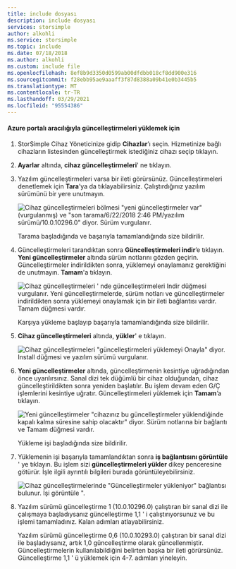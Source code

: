```yaml
---
title: include dosyası
description: include dosyası
services: storsimple
author: alkohli
ms.service: storsimple
ms.topic: include
ms.date: 07/18/2018
ms.author: alkohli
ms.custom: include file
ms.openlocfilehash: 8ef8b9d3350d0599ab00dfdbb018cf8dd900e316
ms.sourcegitcommit: f28ebb95ae9aaaff3f87d8388a09b41e0b3445b5
ms.translationtype: MT
ms.contentlocale: tr-TR
ms.lasthandoff: 03/29/2021
ms.locfileid: "95554386"
---
```

#### <a name="to-install-updates-via-the-azure-portal"></a>Azure portalı aracılığıyla güncelleştirmeleri yüklemek için

1. StorSimple Cihaz Yöneticinize gidip **Cihazlar**’ı seçin. Hizmetinize bağlı cihazların listesinden güncelleştirmek istediğiniz cihazı seçip tıklayın.

2. **Ayarlar** altında, **cihaz güncelleştirmeleri**' ne tıklayın.  

3. Yazılım güncelleştirmeleri varsa bir ileti görürsünüz. Güncelleştirmeleri denetlemek için **Tara**’ya da tıklayabilirsiniz. Çalıştırdığınız yazılım sürümünü bir yere unutmayın. 

    ![Cihaz güncelleştirmeleri bölmesi "yeni güncelleştirmeler var" (vurgulanmış) ve "son tarama/6/22/2018 2:46 PM/yazılım sürümü/10.0.10296.0" diyor. Sürüm vurgulanır.](../includes/media/storsimple-virtual-array-install-update-via-portal-11/azupdate3m1.png)

    Tarama başladığında ve başarıyla tamamlandığında size bildirilir.
 
4. Güncelleştirmeleri tarandıktan sonra **Güncelleştirmeleri indir**’e tıklayın. **Yeni güncelleştirmeler** altında sürüm notlarını gözden geçirin. Güncelleştirmeler indirildikten sonra, yüklemeyi onaylamanız gerektiğini de unutmayın. **Tamam**'a tıklayın.

    ![Cihaz güncelleştirmeleri ' nde güncelleştirmeleri Indir düğmesi vurgulanır. Yeni güncelleştirmelerde, sürüm notları ve güncelleştirmeler indirildikten sonra yüklemeyi onaylamak için bir ileti bağlantısı vardır. Tamam düğmesi vardır.](../includes/media/storsimple-virtual-array-install-update-via-portal-11/azupdate6m.png)

    Karşıya yükleme başlayıp başarıyla tamamlandığında size bildirilir.

5. **Cihaz güncelleştirmeleri** altında, **yükler**' e tıklayın.

     ![Cihaz güncelleştirmeleri "güncelleştirmeleri yüklemeyi Onayla" diyor. Install düğmesi ve yazılım sürümü vurgulanır.](../includes/media/storsimple-virtual-array-install-update-via-portal-11/azupdate11m1.png)

6. **Yeni güncelleştirmeler** altında, güncelleştirmenin kesintiye uğradığından önce uyarılırsınız. Sanal dizi tek düğümlü bir cihaz olduğundan, cihaz güncelleştirildikten sonra yeniden başlatılır. Bu işlem devam eden G/Ç işlemlerini kesintiye uğratır. Güncelleştirmeleri yüklemek için **Tamam**’a tıklayın.

    ![Yeni güncelleştirmeler "cihazınız bu güncelleştirmeler yüklendiğinde kapalı kalma süresine sahip olacaktır" diyor. Sürüm notlarına bir bağlantı ve Tamam düğmesi vardır.](../includes/media/storsimple-virtual-array-install-update-via-portal-11/azupdate12m.png)

    Yükleme işi başladığında size bildirilir.

7.  Yüklemenin işi başarıyla tamamlandıktan sonra **iş bağlantısını görüntüle** ' ye tıklayın. Bu işlem sizi **güncelleştirmeleri yükler** dikey penceresine götürür. İşle ilgili ayrıntılı bilgileri burada görüntüleyebilirsiniz. 

    ![Cihaz güncelleştirmelerinde "Güncelleştirmeler yükleniyor" bağlantısı bulunur. İşi görüntüle ".](../includes/media/storsimple-virtual-array-install-update-via-portal-11/azupdate16m1.png)

8. Yazılım sürümü güncelleştirme 1 (10.0.10296.0) çalıştıran bir sanal dizi ile çalışmaya başladıysanız güncelleştirme 1,1 ' i çalıştırıyorsunuz ve bu işlemi tamamladınız. Kalan adımları atlayabilirsiniz. 

    Yazılım sürümü güncelleştirme 0,6 (10.0.10293.0) çalıştıran bir sanal dizi ile başladıysanız, artık 1,0 güncelleştirme olarak güncellenmiştir. Güncelleştirmelerin kullanılabildiğini belirten başka bir ileti görürsünüz. Güncelleştirme 1,1 ' ü yüklemek için 4-7. adımları yineleyin.

    

